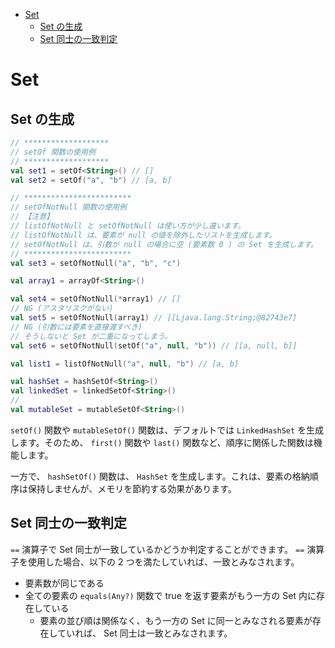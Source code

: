 - [Set](#set)
  - [Set の生成](#set-の生成)
  - [Set 同士の一致判定](#set-同士の一致判定)


# Set

## Set の生成

```kotlin
// *******************
// setOf 関数の使用例
// *******************
val set1 = setOf<String>() // []
val set2 = setOf("a", "b") // [a, b]

// ************************
// setOfNotNull 関数の使用例
// 【注意】
// listOfNotNull と setOfNotNull は使い方が少し違います。
// listOfNotNull は、要素が null の値を除外したリストを生成します。
// setOfNotNull は、引数が null の場合に空 (要素数 0 ) の Set を生成します。
// ************************
val set3 = setOfNotNull("a", "b", "c")

val array1 = arrayOf<String>()

val set4 = setOfNotNull(*array1) // []
// NG (アスタリスクがない)
val set5 = setOfNotNull(array1) // [[Ljava.lang.String;@82743e7]
// NG (引数には要素を直接渡すべき)
// そうしないと Set が二重になってしまう。
val set6 = setOfNotNull(setOf("a", null, "b")) // [[a, null, b]]

val list1 = listOfNotNull("a", null, "b") // [a, b]

val hashSet = hashSetOf<String>()
val linkedSet = linkedSetOf<String>()
// 
val mutableSet = mutableSetOf<String>()
```

`setOf()` 関数や `mutableSetOf()` 関数は、デフォルトでは `LinkedHashSet` を生成します。そのため、 `first()` 関数や `last()` 関数など、順序に関係した関数は機能します。

一方で、 `hashSetOf()` 関数は、 `HashSet` を生成します。これは、要素の格納順序は保持しませんが、メモリを節約する効果があります。


## Set 同士の一致判定

`==` 演算子で Set 同士が一致しているかどうか判定することができます。 `==` 演算子を使用した場合、以下の 2 つを満たしていれば、一致とみなされます。

- 要素数が同じである
- 全ての要素の `equals(Any?)` 関数で true を返す要素がもう一方の Set 内に存在している
  - 要素の並び順は関係なく、もう一方の Set に同一とみなされる要素が存在していれば、 Set 同士は一致とみなされます。






